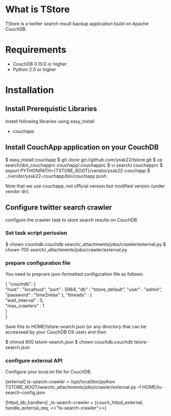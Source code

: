 # What is TStore

TStore is a twitter search result backup application build on Apache CouchDB.

# Requirements

- CouchDB 0.10.0 or higher
- Python 2.5 or higher
  
# Installation

## Install Prerequistic Libraries

Install following libraries using easy_install 

- couchapp

## Install CouchApp application on your CouchDB
  
  $ easy_install couchapp
  $ git clone git://github.com/yssk22/tstore.git
  $ cp search/dot_couchapprc couchapp/.couchapprc
  $ vi search/.couchapprc
  $ export PYTHONPATH={TSTORE_ROOT}/vendor/yssk22-couchapp
  $ ../vendor/yssk22-couchapp/bin/couchapp push 

Note that we use couchapp, not official version but modified version (under vendor dir).

## Configure twitter search crawler

configure the crawler task to store search results on CouchDB.

### Set task script perission

  $ chown couchdb.couchdb search/_attachments/jobs/crawler/external.py
  $ chown 700 search/_attachments/jobs/crawler/external.py

### prepare configuration file

You need to preprare json-formatted configuration file as follows:

   {
     "couchdb": {              
         "host" : "localhost",
         "port" : 5984,
         "db"   : "tstore_default",
         "user" : "admin",
         "password" : "time2relax"
     },
     "threads" : {              
         "wait_interval"  : 5,  
         "max_crawlers"   : 1   
     }  
   }

Save this to HOME/tstore-search.json (or any directory that can be acceessed by your CouchDB OS user) and then

   $ chmod 600 tstore-search.json
   $ chown couchdb.couchdb tstore-search.json

### configure external API 

Configure your local.ini file for CouchDB.

   [external]
   ts-search-crawler = /opt/local/bin/python TSTORE_ROOT/search/_attachments/jobs/crawler/external.py -f HOME/ts-search-config.json

   [httpd_db_handlers]
   _ts-search-crawler = {couch_httpd_external, handle_external_req, <<"ts-search-crawler">>}
